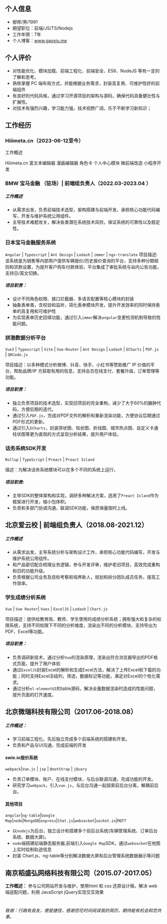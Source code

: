 ## 个人信息

* 郜修/男/1991
* 期望职位：前端/JS/TS/Nodejs
* 工作年限：7年
* 个人博客：www.gaoxiu.me

## 个人评价

* 对性能优化、模块加载、前端工程化、前端安全、ES6、NodeJS 等有一定的了解和思考。
* 熟练掌握 PC 端布局方式，并能根据业务需求，封装高复用、可维护性好的前端组件
* 有良好的代码风格，通过学习开源项目的架构与源码，确保代码具备健壮性与扩展性。
* 对技术有强烈兴趣，学习能力强，技术视野广阔，乐于不断学习新知识；

## 工作经历

### Hiiimeta.cn（2023-06-12至今）

工作概述 

Hiiimeta.cn
富文本编辑器
漫画编辑器
角色卡
个人中心模块
微前端改造
小程序开发

### BMW 宝马金融 （驻场）| 前端组负责人（2022\.03-2023.04 ）

##### 工作概述

* 从需求出发，负责前端技术选型，架构搭建与前端开发，承担核心功能代码编写，开发与维护系统公用组件。
* 主导技术难题攻关，解决各类潜在系统技术风险，保证系统的可靠性以及稳定性。

### 日本宝马金融服务系统

`Angular` \| `Typescript` \| `Ant Design` \| `Lodash` \| `immer` \| `ngx-translate`
项目描述: 该系统是为销售等内部用户提供车辆报价/历史报价查询的平台，支持多种分期规则和贷款设置，为提升客户购车付款体验，平台集成了审批系统与站内公告功能，支持日/英文切换。

##### 项目职责：

* 设计不同角色权限、接口拦截器、多语言配置等核心模块的封装
* 抽象表单类，含校验和监听，简化表单模块开发，提升开发效率的同时保持表单的高复用和可维护性
* 为实现表单历史回填功能，通过引入`immer`解决`angular`变更检测机制导致的性能问题。

### 拼渤数据分析平台

`Vue3` \| `Typescript` \| `Vite` \| `Vue-Router` \| `Ant Design` \| `Lodash` \| `ECharts` \| `PDF.js` \| `QRCode.js`

项目描述：以多种模式分析微博、抖音、快手、小红书等赞助推广 IP 价值的平台，帮助品牌/IP 方获取有用的信息，支持会员在线支付、套餐升级，订单管理等功能。

##### 项目职责：

* 独立负责项目的技术选型，实现旧项目的完全重构，减少了大于60%的臃肿代码，方便后期的迭代。
* 通过引入`PDF.js`，完成对PDF文件的解析和重新渲染功能，方便协议后期通过PDF形式的更新。
* 通过引入`ECharts`，封装饼状图、柱状图、折线图、城市热点图、自定义卡通柱状图等更为直观的方式呈现分析结果，提升用户体验。

### 话务系统SDK开发

`Rollup` \| `TypeScript` \| `Preact` \| `Preact Island` 

描述：为解决话务系统模块可以在多个不同的系统上运行，

##### 项目职责:

* 主导SDK的整体架构和实现，调研多种解决方案，选用了`Preact Island`作为框架进行开发，缩小包体积。
* 负责和多部门协调沟通，联调SDK功能，保质保量按时上线。

## 北京爱云校 \| 前端组负责人（2018\.08\-2021.12）

##### 工作概述

* 从需求出发，主导系统分析与架构设计工作，承担核心功能代码编写，开发与维护系统公用组件。
* 和产品密切配合梳理业务逻辑，参与开发评审，维护老旧项目，高效完成重构和旧的功能升级。
* 负责根据公司业务及目标考察和培养新人，规划和拆分团队成员任务，提高工作效率。


### 学生成绩分析系统

`Vue` \| `Vue Router`\| `Vuex` \| `ExcelJS` \| `Lodash` \| `Chart.js`

项目描述：提供给教育局、教师、学生使用的成绩分析系统；拥有强大和复杂的权限系统，支持不同权限下不同的分析维度，渲染出不同的分析模块，支持导出为PDF、Excel等功能。

##### 项目职责：

* 负责调研新技术，通过分析`Vue`的渲染原理，渲染出符合浏览器导出的PDF格式页面，提升了用户体验
* 通过`ExcelJS`封装Excel的解析和生成Excel方法，解决了上传Excel和下载的功能；同时支持Excel冻结列，筛选，数据标记等功能，满足对Excel的个性化需求。
* 通过分析`el-elementUI`的table源码，解决全量数据渲染时造成的性能问题，提升页面的打开速度。

## 北京微瑞科技有限公司（2017.06-2018.08）

##### 工作概述：

* 学习前端工程化，先后独立完成多个前端系统的搭建和开发。
* 负责和产品与UI沟通，完成前端的开发

#### swie.io报价系统

`webpack`\|`Vue.js` \| `jsp` \| `BootStrap` \| `jQuary`

* 负责订单模块、账户、在线支付模块，与后台联调沟通，完成功能的开发。
* 研究学习`webpack`，引入`vue.js`，与后台沟通一起探索前后台分离，解耦前后台。

#### 其他项目

`angular`\|`ng-table`\|`Google Map`\|`node`\|`MongoDB`\|`express`\|`Chat.js`\|`websocket`\|`socket.io`\|`MQTT`

* 以`nodejs`为后台，独立设计和搭建多个前后台系统(车辆管理系统、订单后台系统、数据大屏)。
* `node`端搭建前端静态服务器,前端引入`Google Map`SDK，通过`websocket`在地图上实时绘制轨迹信息
* 封装 Chart.js、ng-table等分别解决数据大屏和后台管理系统数据展示等问题

## 南京稻盛弘网络科技有限公司（2015.07-2017.05）

**工作概述：** 参与公司网站开发与维护，使用html 和 css 还原设计稿，解决 web 端适配问题，利用 JavaScript jQuery实现交互效果
# 
*致谢：行路有良友，便是捷径，感谢您花时间阅读我的简历，期待能有机会和您共事。*
